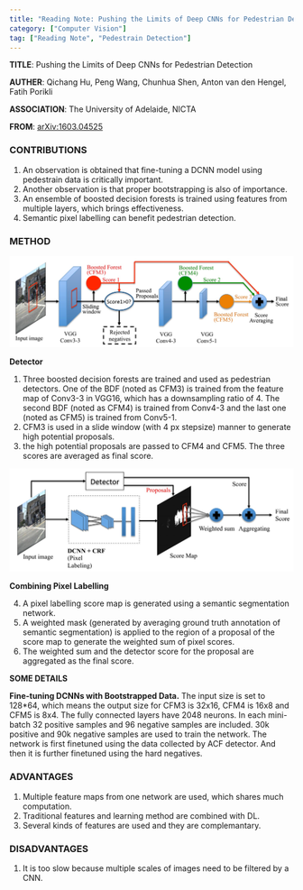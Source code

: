 ```yaml
---
title: "Reading Note: Pushing the Limits of Deep CNNs for Pedestrian Detection"
category: ["Computer Vision"]
tag: ["Reading Note", "Pedestrain Detection"]
---
```


**TITLE**: Pushing the Limits of Deep CNNs for Pedestrian Detection

**AUTHER**: Qichang Hu, Peng Wang, Chunhua Shen, Anton van den Hengel, Fatih Porikli

**ASSOCIATION**: The University of Adelaide, NICTA

**FROM**: [arXiv:1603.04525](http://lib-arxiv-008.serverfarm.cornell.edu/abs/1603.04525)

### CONTRIBUTIONS ###

1. An observation is obtained that fine-tuning a DCNN model using pedestrain data is critically important.
2. Another observation is that proper bootstrapping is also of importance.
3. An ensemble of boosted decision forests is trained using features from multiple layers, which brings effectiveness.
4. Semantic pixel labelling can benefit pedestrian detection.

### METHOD ###

<img class="img-responsive center-block" src="https://raw.githubusercontent.com/joshua19881228/my_blogs/master/Computer_Vision/Reading_Note/figures/CFM_0.jpg" alt="" width="640"/>

**Detector**

1. Three boosted decision forests are trained and used as pedestrian detectors. One of the BDF (noted as CFM3) is trained from the feature map of Conv3-3 in VGG16, which has a downsampling ratio of 4. The second BDF (noted as CFM4) is trained from Conv4-3 and the last one (noted as CFM5) is trained from Conv5-1.
2. CFM3 is used in a slide window (with 4 px stepsize) manner to generate high potential proposals.
3. the high potential proposals are passed to CFM4 and CFM5. The three scores are averaged as final score.

<img class="img-responsive center-block" src="https://raw.githubusercontent.com/joshua19881228/my_blogs/master/Computer_Vision/Reading_Note/figures/CFM_1.jpg" alt="" width="640"/>

**Combining Pixel Labelling**

4. A pixel labelling score map is generated using a semantic segmentation network.
5. A weighted mask (generated by averaging ground truth annotation of semantic segmentation) is applied to the region of a proposal of the score map to generate the weighted sum of pixel scores.
6. The weighted sum and the detector score for the proposal are aggregated as the final score.

**SOME DETAILS**

**Fine-tuning DCNNs with Bootstrapped Data.** The input size is set to 128*64, which means the output size for CFM3 is 32x16, CFM4 is 16x8 and CFM5 is 8x4. The fully connected layers have 2048 neurons. In each mini-batch 32 positive samples and 96 negative samples are included. 30k positive and 90k negative samples are used to train the network. The network is first finetuned using the data collected by ACF detector. And then it is further finetuned using the hard negatives.

### ADVANTAGES ###

1. Multiple feature maps from one network are used, which shares much computation.
2. Traditional features and learning method are combined with DL.
3. Several kinds of features are used and they are complemantary.

### DISADVANTAGES ###

1. It is too slow because multiple scales of images need to be filtered by a CNN.
